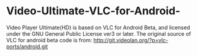 Video-Ultimate-VLC-for-Android-
===============================

Video Player Ultimate(HD) is based on VLC for Android Beta, and licensed under the GNU General Public License ver3 or later.
The original source of VLC for android beta code is from: http://git.videolan.org/?p=vlc-ports/android.git
